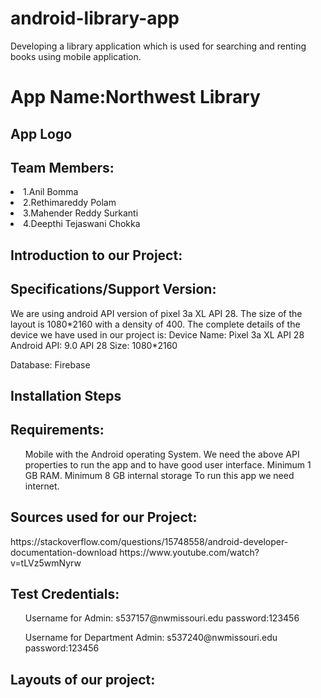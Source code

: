 # android-library-app
Developing a library application which is used for searching and renting books using mobile application.

<h1>App Name:Northwest Library</h1>
<h2>App Logo<h2>
  
<h2>Team Members:</h2>
 <li>1.Anil Bomma</li>
 <li>2.Rethimareddy Polam</li>
 <li>3.Mahender Reddy Surkanti</li>
 <li>4.Deepthi Tejaswani Chokka</li>

<h2> Introduction to our Project:</h2>
<p>
  
  </p>
  
  <h2>Specifications/Support Version:</h2>
<p>We are using android API version of pixel 3a XL API 28. The size of the layout is 1080*2160 with a density of 400. 
The complete details of the device we have used in our project is:
Device Name: Pixel 3a XL API 28
Android API: 9.0 API 28
Size: 1080*2160 </p>
Database: Firebase
    
  <h2>Installation Steps</h2>
  

  
  <h2>Requirements:</h2>
  <p>
  <ul>
Mobile with the Android operating System.
We need the above API properties to run the app and to have good user interface.
Minimum 1 GB RAM.
Minimum 8 GB internal storage
To run this app we need internet.
</ul>
</p>

<h2>Sources used for our Project:</h2>

<p>
https://stackoverflow.com/questions/15748558/android-developer-documentation-download
https://www.youtube.com/watch?v=tLVz5wmNyrw
</p>

<h2>Test Credentials:</h2>
<p>
<ul>
 Username for Admin: s537157@nwmissouri.edu
 password:123456
 </ul>
 <ul>
 Username for Department Admin: s537240@nwmissouri.edu
 password:123456
 </ul>
</p>
<h2>Layouts of our project:<h2>
  
 

